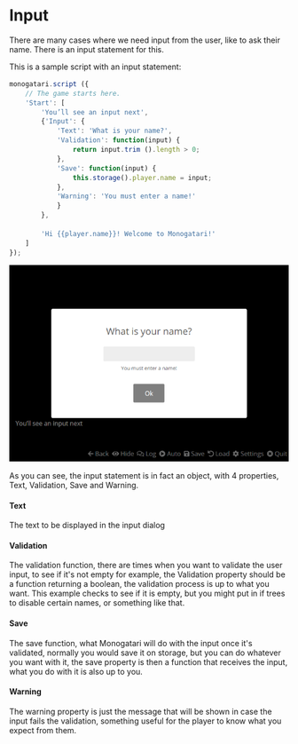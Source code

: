 # Input

There are many cases where we need input from the user, like to ask their name. There is an input statement for this.

This is a sample script with an input statement:

```javascript
monogatari.script ({
    // The game starts here.
    'Start': [
        'You’ll see an input next',
        {'Input': {
            'Text': 'What is your name?',
            'Validation': function(input) {
                return input.trim ().length > 0;
            },
            'Save': function(input) {
                this.storage().player.name = input;
            },
            'Warning': 'You must enter a name!'
            }
        },

        'Hi {{player.name}}! Welcome to Monogatari!'
    ]
});
```

![The Input panel, displaying its warning after clicking &quot;Ok&quot; without entering in any text.](../.gitbook/assets/image%20%286%29.png)

As you can see, the input statement is in fact an object, with 4 properties, Text, Validation, Save and Warning.

#### Text

The text to be displayed in the input dialog

#### Validation

The validation function, there are times when you want to validate the user input, to see if it's not empty for example, the Validation property should be a function returning a boolean, the validation process is up to what you want. This example checks to see if it is empty, but you might put in if trees to disable certain names, or something like that.

#### Save

The save function, what Monogatari will do with the input once it's validated, normally you would save it on storage, but you can do whatever you want with it, the save property is then a function that receives the input, what you do with it is also up to you.

#### Warning

The warning property is just the message that will be shown in case the input fails the validation, something useful for the player to know what you expect from them.

